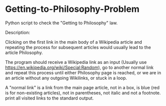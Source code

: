 # Getting-to-Philosophy-Problem
Python script to check the "Getting to Philosophy" law.

Description:

Clicking on the first link in the main body of a Wikipedia article and repeating the process for subsequent articles would usually lead to the article Philosophy.

The program should receive a Wikipedia link as an input (Usually use https://en.wikipedia.org/wiki/Special:Random), go to another normal link and repeat this process until either Philosophy page is reached, or we are in an article without any outgoing Wikilinks, or stuck in a loop.

A "normal link" is a link from the main page article, not in a box, is blue (red is for non-existing articles), not in parentheses, not italic and not a footnote. print all visited links to the standard output.
